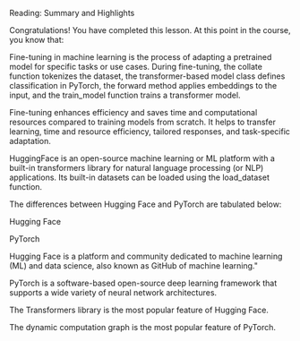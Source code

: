 Reading: Summary and Highlights

Congratulations! You have completed this lesson. At this point in the course, you know that: 

Fine-tuning in machine learning is the process of adapting a pretrained model for specific tasks or use cases. During fine-tuning, the collate function tokenizes the dataset, the transformer-based model class defines classification in PyTorch, the forward method applies embeddings to the input, and the train_model function trains a transformer model. 

Fine-tuning enhances efficiency and saves time and computational resources compared to training models from scratch. It helps to transfer learning, time and resource efficiency, tailored responses, and task-specific adaptation.

HuggingFace is an open-source machine learning or ML platform with a built-in transformers library for natural language processing (or NLP) applications. Its built-in datasets can be loaded using the load_dataset function.

The differences between Hugging Face and PyTorch are tabulated below:

Hugging Face

PyTorch

Hugging Face is a platform and community dedicated to machine learning (ML) and data science, also known as GitHub of machine learning."

PyTorch is a software-based open-source deep learning framework that supports a wide variety of neural network architectures. 


The Transformers library is the most popular feature of Hugging Face.

The dynamic computation graph is the most popular feature of PyTorch.

